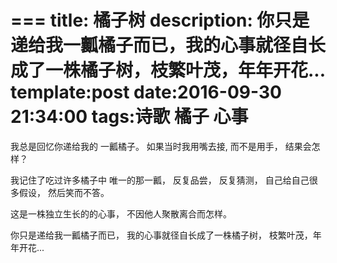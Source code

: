 ===
title: 橘子树
description: 你只是递给我一瓤橘子而已，我的心事就径自长成了一株橘子树，枝繁叶茂，年年开花...
template:post
date:2016-09-30 21:34:00
tags:诗歌 橘子 心事
===

我总是回忆你递给我的
一瓤橘子。
如果当时我用嘴去接,
而不是用手，
结果会怎样？
<!--more-->

我记住了吃过许多橘子中
唯一的那一瓤，
反复品尝，
反复猜测，
自己给自己很多假设，
然后笑而不答。

这是一株独立生长的的心事，
不因他人聚散离合而怎样。

你只是递给我一瓤橘子而已，
我的心事就径自长成了一株橘子树，
枝繁叶茂，年年开花...